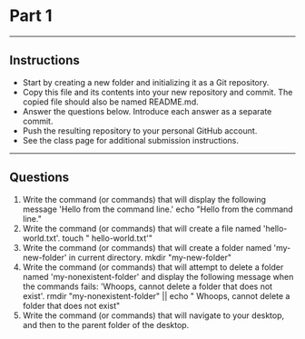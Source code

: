 # Part 1
---
## Instructions
- Start by creating a new folder and initializing it as a Git repository.
- Copy this file and its contents into your new repository and commit. The copied file should also be named README.md.
- Answer the questions below. Introduce each answer as a separate commit.
- Push the resulting repository to your personal GitHub account.
- See the class page for additional submission instructions.
---
## Questions
1. Write the command (or commands) that will display the following message 'Hello from the command line.' echo "Hello from the command line."
2. Write the command (or commands) that will create a file named 'hello-world.txt'. touch " hello-world.txt'" 
3. Write the command (or commands) that will create a folder named 'my-new-folder' in current directory. mkdir "my-new-folder"
4. Write the command (or commands) that will attempt to delete a folder named 'my-nonexistent-folder' and display the following message when the commands fails: 'Whoops, cannot delete a folder that does not exist'. rmdir "my-nonexistent-folder" || echo " Whoops, cannot delete a folder that does not exist"  
5. Write the command (or commands) that will navigate to your desktop, and then to the parent folder of the desktop.
